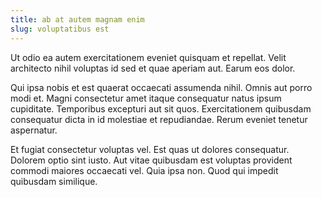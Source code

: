 ```yaml
---
title: ab at autem magnam enim
slug: voluptatibus est
---
```


Ut odio ea autem exercitationem eveniet quisquam et repellat. Velit architecto nihil voluptas id sed et quae aperiam aut. Earum eos dolor.

Qui ipsa nobis et est quaerat occaecati assumenda nihil. Omnis aut porro modi et. Magni consectetur amet itaque consequatur natus ipsum cupiditate. Temporibus excepturi aut sit quos. Exercitationem quibusdam consequatur dicta in id molestiae et repudiandae. Rerum eveniet tenetur aspernatur.

Et fugiat consectetur voluptas vel. Est quas ut dolores consequatur. Dolorem optio sint iusto. Aut vitae quibusdam est voluptas provident commodi maiores occaecati vel. Quia ipsa non. Quod qui impedit quibusdam similique.
